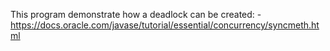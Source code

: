 This program demonstrate how a deadlock can be created:
  -https://docs.oracle.com/javase/tutorial/essential/concurrency/syncmeth.html


